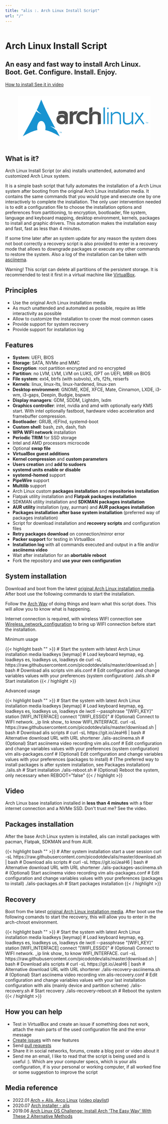 ```yaml
---
title: "alis :. Arch Linux Install Script"
url: "/"
---
```


<div class="hero-body">
  <div class="container">
    <div class="columns is-vcentered">
      <div class="column is-10 is-offset-1 landing-caption">
        <h1 class="title is-1 is-size-x5 is-bold is-spaced has-text-centered">
          Arch Linux Install Script
        </h1>
        <h2 class="subtitle is-3 is-muted has-text-centered">
          An easy and fast way to install Arch Linux.
          <br>
          Boot. Get. Configure. Install. Enjoy.
        </h2>
        <p class="has-text-centered">
          <a class="button cta primary-btn raised" href="#system-installation">
            How to install
          </a>
          <a class="button cta primary-btn raised" href="#video">
            See it in video
          </a>
        </p>
      </div>
    </div>
  </div>
</div>

<div class="hero-body">
  <div class="container">
    <div class="columns is-vcentered">
      <div class="column is-6 is-offset-3 has-text-centered">
        <figure class="image">
          <a href="https://www.archlinux.org/"><img src="images/logos/archlinux.svg" alt="Arch Linux"></a>
        </figure>
      </div>
    </div>
  </div>
</div>

<div class="container">
  <div class="columns is-vcentered">
    <div class="column is-8 is-offset-2 has-text-centered">
      <div class="col-12 adblock-container-billboard">
        <script async src="https://pagead2.googlesyndication.com/pagead/js/adsbygoogle.js?client=ca-pub-3533636310991304" crossorigin="anonymous"></script>
        <!-- alis-auto-billboard -->
        <div class="adsense adsense-billboard">
          <ins class="adsbygoogle"
              style="display:block"
              data-ad-client="ca-pub-3533636310991304"
              data-ad-slot="8430508513"
              data-ad-format="auto"
              data-full-width-responsive="true"></ins>
          <script>
              (adsbygoogle = window.adsbygoogle || []).push({});
          </script>
        </div>
      </div>
    </div>
  </div>
</div>

<section id="whaisit" class="section is-medium">
  <div class="container">
    <div class="title-wrapper has-text-centered">
      <h2 class="title is-2">What is it?</h2>
      <div class="divider is-centered"></div>
    </div>
    <div class="content-wrapper">
      <p>
        Arch Linux Install Script (or alis) installs unattended, automated and customized Arch Linux system.
      </p>
      <p>
        It is a simple bash script that fully automates the installation of a Arch Linux system after booting from the original Arch Linux installation media. It contains the same commands that you would type and execute one by one interactively to complete the installation. The only user intervention needed is to edit a configuration file to choose the installation options and preferences from partitioning, to encryption, bootloader, file system, language and keyboard mapping, desktop environment, kernels, packages to install and graphic drivers. This automation makes the installation easy and fast, fast as less than 4 minutes.
      </p>
      <p>
        If some time later after an system update for any reason the system does not boot correctly a recovery script is also provided to enter in a recovery mode that allows to downgrade packages or execute any other commands to restore the system. Also a log of the installation can be taken with <a href="https://asciinema.org/">asciinema</a>.
      </p>
      <p class="has-text-danger">
        Warning! This script can delete all partitions of the persistent storage. It is recommended to test it first in a virtual machine like <a href="https://www.virtualbox.org/">VirtualBox</a>.
      </p>
    </div>
  </div>
</section>

<section id="principles" class="section is-medium">
  <div class="container">
    <div class="title-wrapper has-text-centered">
      <h2 class="title is-2">Principles</h2>
      <div class="divider is-centered"></div>
    </div>
    <div class="content-wrapper">
      <ul>
        <li>Use the original Arch Linux installation media</li>
        <li>As much unattended and automated as possible, require as little interactivity as possible</li>
        <li>Allow to customize the installation to cover the most common cases</li>
        <li>Provide support for system recovery</li>
        <li>Provide support for installation log</li>
      </ul>
    </div>
  </div>
</section>

<section id="features" class="section is-medium">
  <div class="container">
    <div class="title-wrapper has-text-centered">
      <h2 class="title is-2">Features</h2>
      <div class="divider is-centered"></div>
    </div>
    <div class="content-wrapper">
      <ul>
        <li><b>System</b>: UEFI, BIOS</li>
        <li><b>Storage</b>: SATA, NVMe and MMC</li>
        <li><b>Encryption</b>: root partition encrypted and no encrypted</li>
        <li><b>Partition</b>: no LVM, LVM, LVM on LUKS, GPT on UEFI, MBR on BIOS</li>
        <li><b>File system</b>: ext4, btrfs (with subvols), xfs, f2fs, reiserfs</li>
        <li><b>Kernels</b>: linux, linux-lts, linux-hardened, linux-zen</li>
        <li><b>Desktop environment</b>: GNOME, KDE, XFCE, Mate, Cinnamon, LXDE, i3-wm, i3-gaps, Deepin, Budgie, bspwm</li>
        <li><b>Display managers</b>: GDM, SDDM, Lightdm, lxdm</li>
        <li><b>Graphics controller</b>: intel, nvidia and amd with optionally early KMS start. With intel optionally fastboot, hardware video acceleration and framebuffer compression.</li>
        <li><b>Bootloader</b>: GRUB, rEFInd, systemd-boot</li>
        <li><b>Custom shell</b>: bash, zsh, dash, fish</li>
        <li><b>WPA WIFI network</b> installation</li>
        <li><b>Periodic TRIM</b> for SSD storage</li>
        <li>Intel and AMD </b>processors microcode</b></li>
        <li>Optional <b>swap file</b></li>
        <li><b>VirtualBox guest additions</b></li>
        <li><b>Kernel compression</b> and <b>custom parameters</b></li>
        <li><b>Users creation</b> and <b>add to sudoers</b></li>
        <li><b>systemd units enable or disable</b></li>
        <li><b>systemd-homed</b> support</li>
        <li><b>PipeWire</b> support</li>
        <li><b>Multilib</b> support</li>
        <li>Arch Linux custom <b>packages installation</b> and <b>repositories installation</b></li>
        <li>Flatpak utility installation and <b>Flatpak packages installation</b></li>
        <li>SDKMAN utility installation and <b>SDKMAN packages installation</b></li>
        <li><b>AUR utility</b> installation (yay, aurman) and <b>AUR packages installation</b></li>
        <li><b>Packages installation after base system installation</b> (preferred way of packages installation)</li>
        <li>Script for download installation and <b>recovery scripts</b> and configuration files</li>
        <li><b>Retry packages download</b> on connection/mirror error</li>
        <li><b>Packer support</b> for testing in VirtualBox</li>
        <li><b>Installation log</b> with all commands executed and output in a file and/or <b>asciinema video</b></li>
        <li>Wait after installation for an <b>abortable reboot</b></li>
        <li>Fork the repository and <b>use your own configuration</b></li>
      </ul>
  </div>
</section>

<section id="system-installation" class="section is-medium">
  <div class="container">
    <div class="title-wrapper has-text-centered">
      <h2 class="title is-2">System installation</h2>
      <div class="divider is-centered"></div>
    </div>
    <div class="content-wrapper">
      <p>
        Download and boot from the latest <a href="https://www.archlinux.org/download/">original Arch Linux installation media</a>. After boot use the following commands to start the installation.
      </p>
      <p>
        Follow the <a href="https://wiki.archlinux.org/title/Arch_Linux">Arch Way</a> of doing things and learn what this script does. This will allow you to know what is happening.
      </p>
      <p>
      Internet connection is required, with wireless WIFI connection see <a href="https://wiki.archlinux.org/title/Wireless_network_configuration#Wi-Fi_Protected_Access">Wireless_network_configuration</a> to bring up WIFI connection before start the installation.
      </p>
      <p>
        Minimum usage
      </p>
{{< highlight bash "" >}}
                        # Start the system with latest Arch Linux installation media
loadkeys [keymap]       # Load keyboard keymap, eg. loadkeys es, loadkeys us, loadkeys de
curl -sL https://raw.githubusercontent.com/picodotdev/alis/master/download.sh | bash     # Download alis scripts
vim alis.conf           # Edit configuration and change variables values with your preferences (system configuration)
./alis.sh               # Start installation
{{< / highlight >}}
      <p>
        Advanced usage
      </p>
{{< highlight bash "" >}}
                        # Start the system with latest Arch Linux installation media
loadkeys [keymap]       # Load keyboard keymap, eg. loadkeys es, loadkeys us, loadkeys de
iwctl --passphrase "[WIFI_KEY]" station [WIFI_INTERFACE] connect "[WIFI_ESSID]"          # (Optional) Connect to WIFI network. _ip link show_ to know WIFI_INTERFACE.
curl -sL https://raw.githubusercontent.com/picodotdev/alis/master/download.sh | bash     # Download alis scripts
# curl -sL https://git.io/JeaH6 | bash                                                   # Alternative download URL with URL shortener
./alis-asciinema.sh     # (Optional) Start asciinema video recording
vim alis.conf           # Edit configuration and change variables values with your preferences (system configuration)
vim alis-packages.conf  # (Optional) Edit configuration and change variables values with your preferences (packages to install)
                        # (The preferred way to install packages is after system installation, see Packages installation)
./alis.sh               # Start installation
./alis-reboot.sh        # (Optional) Reboot the system, only necessary when REBOOT="false"
{{< / highlight >}}
    </div>
  </div>
</section>

<section id="video" class="section is-medium">
  <div class="container">
    <div class="title-wrapper has-text-centered">
      <h2 class="title is-2">Video</h2>
      <div class="divider is-centered"></div>
    </div>
    <div class="content-wrapper">
       <p>Arch Linux base installation installed in <b>less than 4 minutes</b> with a fiber internet connection and a NVMe SSD. Don't trust me? See the video.</p>
       <script type="text/javascript" src="https://asciinema.org/a/444025.js" data-size="medium" data-cols="160" data-rows="40" id="asciicast-444025" async></script>
    </div>
  </div>
</section>

<section id="packages-installation" class="section is-medium">
  <div class="container">
    <div class="title-wrapper has-text-centered">
      <h2 class="title is-2">Packages installation</h2>
      <div class="divider is-centered"></div>
    </div>
    <div class="content-wrapper">
    <p>
    After the base Arch Linux system is installed, alis can install packages with pacman, Flatpak, SDKMAN and from AUR.
    </p>
{{< highlight bash "" >}}
                                 # After system installation start a user session
curl -sL https://raw.githubusercontent.com/picodotdev/alis/master/download.sh | bash     # Download alis scripts
# curl -sL https://git.io/JeaH6 | bash                                                   # Alternative download URL with URL shortener
./alis-packages-asciinema.sh     # (Optional) Start asciinema video recording
vim alis-packages.conf           # Edit configuration and change variables values with your preferences (packages to install)
./alis-packages.sh               # Start packages installation
{{< / highlight >}}
    </div>
  </div>
</section>

<section id="recovery" class="section is-medium">
  <div class="container">
    <div class="title-wrapper has-text-centered">
      <h2 class="title is-2">Recovery</h2>
      <div class="divider is-centered"></div>
    </div>
    <div class="content-wrapper">
      <p>
      Boot from the latest <a href="https://www.archlinux.org/download/">original Arch Linux installation media</a>. After boot use the following comands to start the recovery, this will allow you to enter in the arch-chroot environment.
      </p>
{{< highlight bash "" >}}
                                 # Start the system with latest Arch Linux installation media
loadkeys [keymap]                # Load keyboard keymap, eg. loadkeys es, loadkeys us, loadkeys de
iwctl --passphrase "[WIFI_KEY]" station [WIFI_INTERFACE] connect "[WIFI_ESSID]"          # (Optional) Connect to WIFI network. _ip link show_ to know WIFI_INTERFACE.
curl -sL https://raw.githubusercontent.com/picodotdev/alis/master/download.sh | bash     # Download alis scripts
# curl -sL https://git.io/JeaH6 | bash                                                   # Alternative download URL with URL shortener
./alis-recovery-asciinema.sh     # (Optional) Start asciinema video recording
vim alis-recovery.conf           # Edit configuration and change variables values with your last installation configuration with alis (mainly device and partition scheme)
./alis-recovery.sh               # Start recovery
./alis-recovery-reboot.sh        # Reboot the system
{{< / highlight >}}
    </div>
  </div>
</section>

<section id="how-you-can-help" class="section is-medium">
  <div class="container">
    <div class="title-wrapper has-text-centered">
      <h2 class="title is-2">How you can help</h2>
      <div class="divider is-centered"></div>
    </div>
    <div class="content-wrapper">
      <ul>
        <li>Test in VirtualBox and create an issue if something does not work, attach the main parts of the used configuration file and the error message</li>
        <li><a href="https://github.com/picodotdev/alis/issues">Create issues</a> with new features</li>
        <li>Send <a href="https://github.com/picodotdev/alis/pulls">pull requests</a></li>
        <li>Share it in social networks, forums, create a blog post or video about it</li>
        <li>Send me an email, I like to read that the script is being used and is useful :). Which are your computer specs, which is your alis configuration, if is your personal or working computer, if all worked fine or some suggestion to improve the script</li>
      </ul>
    </div>
  </div>
</section>

<section id="media-reference" class="section is-medium">
  <div class="container">
    <div class="title-wrapper has-text-centered">
      <h2 class="title is-2">Media reference</h2>
      <div class="divider is-centered"></div>
    </div>
    <div class="content-wrapper">
      <ul>
        <li>2022.01 <a href="https://www.arcolinuxiso.com/aa/">Arch + Alis, Arco Linux</a> (<a href="https://www.youtube.com/playlist?list=PLlloYVGq5pS7lMblPjiifVxxnMAqYzBU5">video playlist</a>)</li>
        <li>2020.07 <a href="https://r1ce.net/2020/07/07/arch-installer-alis/">Arch installer - alis</a></li>
        <li>2019.06 <a href="https://www.forbes.com/sites/jasonevangelho/2019/06/10/arch-linux-os-challenge-2-alternatives-install-gui-script-easy/">Arch Linux OS Challenge: Install Arch 'The Easy Way' With These 2 Alternative Methods</a></li>
      </ul>
    </div>
  </div>
</section>

<div class="container">
  <div class="columns is-vcentered">
    <div class="column is-8 is-offset-2 has-text-centered">
      <div class="col-12 adblock-container-billboard">
        <script async src="https://pagead2.googlesyndication.com/pagead/js/adsbygoogle.js?client=ca-pub-3533636310991304" crossorigin="anonymous"></script>
        <!-- alis-auto-billboard -->
        <div class="adsense adsense-billboard">
          <ins class="adsbygoogle"
              style="display:block"
              data-ad-client="ca-pub-3533636310991304"
              data-ad-slot="8430508513"
              data-ad-format="auto"
              data-full-width-responsive="true"></ins>
          <script>
              (adsbygoogle = window.adsbygoogle || []).push({});
          </script>
        </div>
      </div>
    </div>
  </div>
</div>
